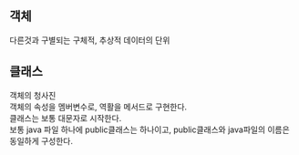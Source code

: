 ## 객체

다른것과 구별되는 구체적, 추상적 데이터의 단위  

## 클래스

객체의 청사진  
객체의 속성을 멤버변수로, 역활을 메서드로 구현한다.  
클래스는 보통 대문자로 시작한다.  
보통 java 파일 하나에 public클래스는 하나이고, public클래스와 java파일의 이름은 동일하게 구성한다.  